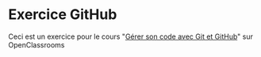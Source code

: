 # Exercice GitHub

Ceci est un exercice pour le cours "[Gérer son code avec Git et GitHub](https://openclassrooms.com/courses/gerer-son-code-avec-git-et-github)" sur OpenClassrooms

